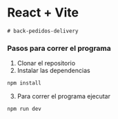 # React + Vite

    # back-pedidos-delivery

### Pasos para correr el programa

1. Clonar el repositorio
2. Instalar las dependencias

```powershell
npm install
```

3. Para correr el programa ejecutar

```powershell
npm run dev
```
